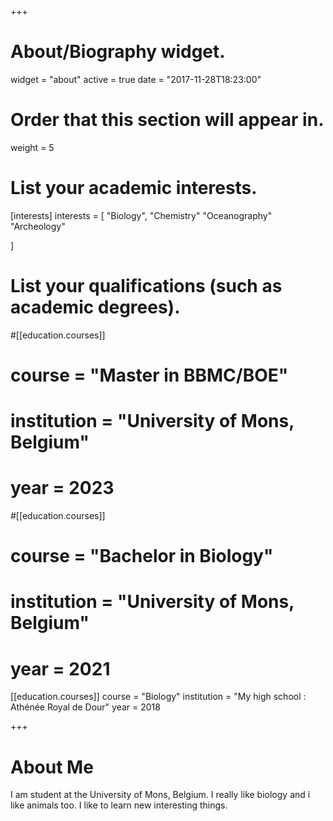 +++
# About/Biography widget.
widget = "about"
active = true
date = "2017-11-28T18:23:00"

# Order that this section will appear in.
weight = 5

# List your academic interests.
[interests]
  interests = [
    "Biology",
    "Chemistry"
    "Oceanography"
    "Archeology"
  
  ]

# List your qualifications (such as academic degrees).
#[[education.courses]]
#  course = "Master in BBMC/BOE"
#  institution = "University of Mons, Belgium"
#  year = 2023

#[[education.courses]]
#  course = "Bachelor in Biology"
#  institution = "University of Mons, Belgium"
#  year = 2021

[[education.courses]]
  course = "Biology"
  institution = "My high school : Athénée Royal de Dour"
  year = 2018

+++

# About Me

I am student at the University of Mons, Belgium. I really like biology and i like animals too. I like to learn new interesting things.
